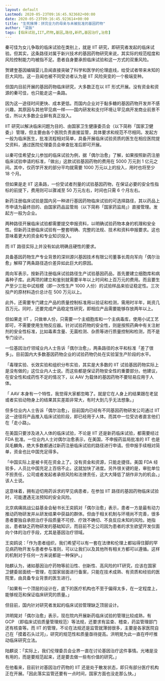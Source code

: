 ```yaml
---
layout: default
Lastmod: 2020-05-23T09:16:45.923682+00:00
date: 2020-05-23T09:16:45.923614+00:00
title: "生死赌博：拼完全力的母亲与未被批准的基因药物"
author: "梁振"
tags: [临床试验,IIT,药物,基因,路径,新药,基因治疗,治愈]
---
```


秦可佳为女儿争取的临床试验在类别上，就是 IIT 研究，即研究者发起的临床试验。但其实，这条路径对属于新兴技术的基因药物研究来说，其实际的规范程度和风险控制能力均被指不足。患者自身要承担临床试验和这一方式的双重风险。

贺建奎基因编辑婴儿丑闻直接突破了科学和医学的伦理底线，给受试者带来未知的巨大风险。这一丑闻也被不同受访者认为是 IIT 风险突变的一个极端变种。

但国内目前开展的基因药物临床研究，大多数正在以 IIT 形式开展。没有资金和资源的秦可佳，也只能走这一条路。

因为这一途径时间更快、成本更低。而国内企业对于黏多糖的基因药物开发并不感兴趣，其原因与其他罕见病一样——国内研发和支付环境让罕见病开发商业前景不佳，所以大多数企业鲜有真正投入。

IIT 研究以解决临床问题为目的、由国家卫生健康委员会（以下简称「国家卫健委」）管理，但主要由各个医院负责直接监管，具体要求和规范不尽相同。发起方一般为临床医生，批准流程相对简单，具备开展临床试验资质的医生在相应医院提交资料，通过医院伦理委员会审查批准后即可开展。

以秦可佳希望女儿参加的临床试验为例，据「偶尔治愈」了解，如果按照新药注册临床试验申请的标准，「做出」这款试验基因药物的费用在 5000 万元到 1 亿元之间。其中，仅药学开发的部分平均就需要 1000 万元以上的投入，用时也将至少 18 个月。

但如果是走 IIT 这条路，一份受试者剂量的试验基因药物，在保证必要的安全性指标的前提下，费用则可以骤减至 50 万元左右，时间也只需 6 个月左右。

新药注册临床试验是国内另一种进行基因药物临床试验的可选择路径，其以药品上市申请为最终目的、由国家药品监管局（以下简称「国家药监局」）直接管理。发起方一般为企业。

两种路径开展临床试验都需要提交申报资料，以明确试验药物本身的机理和安全性。但新药注册临床试验有一整套明确、完整的法规、技术和资料申报要求。这也意味着更大的资金和专业知识投入。

而 IIT 路径实际上并没有如此明确且硬性的要求。

具备基因药物生产专业背景的深圳源兴基因技术有限公司董事长周向军向「偶尔治愈」解释了两条路径造价差异如此巨大的原因。

周向军表示，按新药注册临床试验路径生产试验基因药品，首先要建立细胞库和病毒种子库。此两项的建立和鉴别就需要半年以上时间和上百万元的费用。而且要生产至少三批中试规模（即一次性生产 1000 人份）的试验样品来验证稳定性。三次投产的原材料造价总计在 500 万元以上。

此外，还需要专门建立产品的质量控制标准用以验证和检测，需用时半年，耗资几百万元。同时，还要完成产品稳定性研究，即相应产品需要能够存放两年以上。

但如果走 IIT ，只做单人份，只需要一个主细胞库和一个主病毒库，使用小试工艺即可，不需要使用生物反应器。针对试验药物的安全性，则是按照药典中有关注射剂的安全性标准，比如毒素含量、无菌检测、杂质等进行质量控制和检测，而不是专门设计。

一位基因治疗领域业内人士告诉「偶尔治愈」，两条路径的水平和标准「差了很多」。目前国内大多数基因药物企业的试验药物仍处在实验室生产阶段的水平。

「毒理实验、长效实验和组织分布实验，其实是大多数的 IIT 试验基因药物实际上是没有做的」这位业内人士说。而这些都是保证药物安全性的重要部分。他建议，在安全性和成药性不足的情况下，以 AAV 为载体的基因药物不要轻易应用于人体。

「 AAV 本身有一个特性，我觉得大家都忽略了。就是它在人身上的结果跟在老鼠或者实验动物身上的结果其实差距非常大，有时大到几乎无法想象。」

但多位业内人士告诉「偶尔治愈」，目前国内已经有不同基因药物研发公司通过 IIT 这一途径将产品推入临床试验阶段，即已经用于人体。而其中一位受访者直言他们在「走小路」。

在美国只要涉及进入人体的临床试验，不论是 IIT 还是新药临床试验，都需要经过 FDA 批准。一位业内人士对偶尔治愈表示，在美国，不申报药监局批准的 IIT 也是凤毛麟角，绝大多数都通过新药注册临床试验的路径进行申请。但申报手续相对简单，资金也比中国充足得多。

「中国实际上是被卡死在资金上了。没有资金和资源，只能走捷径。美国 FDA 经验多，人员比中国充足上百倍不止。这就加快了进度。另外很关键的是，审批单位不担责任，公司或者发起者承担风险和法律责任，这大大降低了胡作非为的机会。」该人士说。

这意味着，拥有迫切用药诉求的罕见病患者，在参加 IIT 路径的基因药物临床试验时，可能遭遇无法预知的安全风险。

北京病痛挑战公益基金会秘书长王奕鸥对「偶尔治愈」表示，患者一方是最有动力推动药物研发并从研发结果中获益的群体。但由于相关机制与环境尚不完善，很多患者要独自承担治疗手段质量不可控、疗效不确切、不良反应未知的风险。她指出，患者缺乏药物研发的基础知识，而目前不乏公司因为患者的求生欲望开发仅面向个体的治疗手段，尤其是基因治疗领域。

王奕鸥说：「作为患者组织，我们希望可以有一套在法律和伦理上都站得住脚的罕见病药物开发与患者参与准则，可以让我们以及其他所有相关方都可以遵循。这样的机制对于任何一方来说都是一种保护。」

陆麒认为，诸如基因治疗药物等前沿性、创新性、高风险的IIT研究，应该在国家卫健委层面统一管理，在国家层面进行备案，只能在技术成熟、有资质和经验的医院里，由具备专业背景的医生进行。

「如果有一个顶层的设计在，底下的医疗机构也不至于偏得太多，在一定程度上，能够规范和保证临床研究的质量。」 

但目前，国内针对研究者发起的临床试验管理缺乏顶层设计。

洪明晃对「偶尔治愈」表示，现在院内开展新药临床试验的管理比较成熟，有 GCP （即临床试验质量管理规范）等法规，还要求有监查、稽查，药监管理部门还有核查等。而 IIT 的管理，不论在法规还是监管就薄弱很多，主要是各家医院自己在「摸着石头过河」，研究的规范性和质量亟待提高。洪明晃为此一直在呼吁推动临床研究立法。

陆麒说：「实际上，我们伦理委员会业界一直在讨论基因治疗这件事情。光堵是没有用的，而是要规范起来，还是要去做一些有价值的研究。」

在他看来，目前针对基因治疗药物的 IIT 还是处于散发状态，即只有部分医疗机构正在开展。「因此落实监管还要有一点时间，国家方面也没走那么快。」

